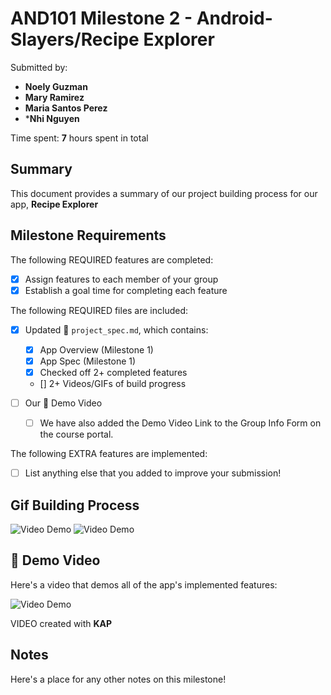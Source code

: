 # AND101 Milestone 2 - **Android-Slayers/Recipe Explorer**

Submitted by:
- **Noely Guzman**
- **Mary Ramirez**
- **Maria Santos Perez**
- ***Nhi Nguyen**

Time spent: **7** hours spent in total

## Summary

This document provides a summary of our project building process for our app, **Recipe Explorer**

## Milestone Requirements

<!-- Please be sure to change the [ ] to [x] for any features you completed.  If a feature is not checked [x], you might miss the points for that item! -->

The following REQUIRED features are completed:

- [X] Assign features to each member of your group
- [X] Establish a goal time for completing each feature

The following REQUIRED files are included:

- [X] Updated 📄 `project_spec.md`, which contains:
  - [X] App Overview (Milestone 1)
  - [X] App Spec (Milestone 1)
  - [X] Checked off 2+ completed features
  - [] 2+ Videos/GIFs of build progress

- [ ] Our 🎥 Demo Video
  - [ ] We have also added the Demo Video Link to the Group Info Form on the course portal.

The following EXTRA features are implemented:

- [ ] List anything else that you added to improve your submission!

##  Gif Building Process
<img src='bp1.gif' title='Video Demo' width='' alt='Video Demo' />
<img src='bp2.gif' title='Video Demo' width='' alt='Video Demo' />


## 🎥 Demo Video

Here's a video that demos all of the app's implemented features:

<img src='http://i.imgur.com/link/to/your/gif/file.gif' title='Video Demo' width='' alt='Video Demo' />

VIDEO created with **KAP**

## Notes

Here's a place for any other notes on this milestone!
